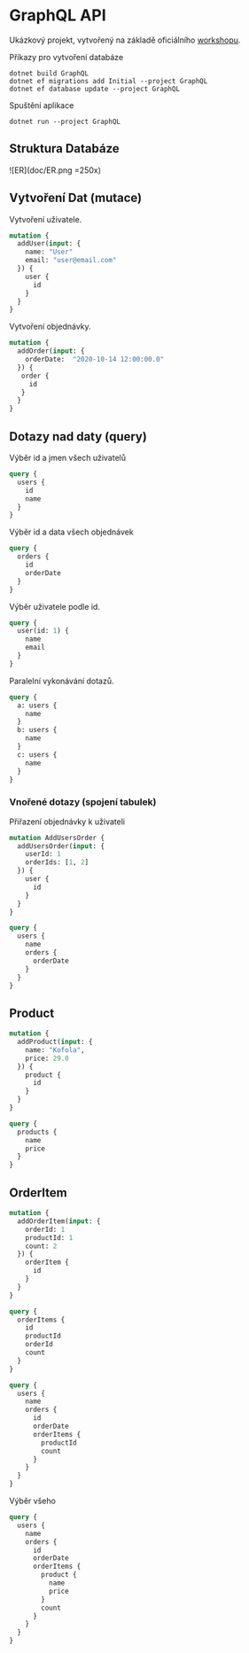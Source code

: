 
# GraphQL API

Ukázkový projekt, vytvořený na základě oficiálního [workshopu](https://github.com/ChilliCream/graphql-workshop).

Příkazy pro vytvoření databáze

```console
dotnet build GraphQL
dotnet ef migrations add Initial --project GraphQL
dotnet ef database update --project GraphQL
```

Spuštění aplikace

```console
dotnet run --project GraphQL
```

## Struktura Databáze

![ER](doc/ER.png =250x)

## Vytvoření Dat (mutace)

Vytvoření uživatele.

```graphql
mutation {
  addUser(input: {
    name: "User"
    email: "user@email.com"
  }) {
    user {
      id
    }
  }
}
```

Vytvoření objednávky.

```graphql
mutation {
  addOrder(input: {
    orderDate:  "2020-10-14 12:00:00.0"
  }) {
   order {
     id
   }
  }
}
```

## Dotazy nad daty (query)

Výběr id a jmen všech uživatelů

```graphql
query {
  users {
    id
    name
  }
}

```

Výběr id a data všech objednávek

```graphql
query {
  orders {
    id
    orderDate
  }
}
```

Výběr uživatele podle id.

```graphql
query {
  user(id: 1) {
    name
    email
  }
}
```

Paralelní vykonávání dotazů.

```graphql
query {
  a: users {
    name
  }
  b: users {
    name
  }
  c: users {
    name
  }
}
```

### Vnořené dotazy (spojení tabulek)

Přiřazení objednávky k uživateli

```graphql
mutation AddUsersOrder {
  addUsersOrder(input: {
    userId: 1
    orderIds: [1, 2]
  }) {
    user {
      id
    }
  }
}
```

```graphql
query {
  users {
    name
    orders {
      orderDate
    }
  }
}
```

## Product

```graphql
mutation {
  addProduct(input: {
    name: "Kofola",
    price: 29.0
  }) {
    product {
      id
    }
  }
}
```

```graphql
query {
  products {
    name
    price
  }
}
```

## OrderItem

```graphql
mutation {
  addOrderItem(input: {
    orderId: 1
    productId: 1
    count: 2
  }) {
    orderItem {
      id
    }
  }
}
```

```graphql
query {
  orderItems {
    id
    productId
    orderId
    count
  }
}
```

```graphql
query {
  users {
    name
    orders {
      id
      orderDate
      orderItems {
        productId
        count
      }
    }
  }
}
```

Výběr všeho

```graphql
query {
  users {
    name
    orders {
      id
      orderDate
      orderItems {
        product {
          name
          price
        }
        count
      }
    }
  }
}

```

